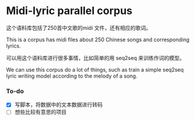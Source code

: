 # Midi-lyric parallel corpus

这个语料库包括了250首中文歌的midi 文件，还有相应的歌词。

This is a corpus has midi files about 250 Chinese songs and corresponding lyrics.

可以用这个语料库进行很多事情，比如简单的用 seq2seq 来训练作词的模型。

We can use this corpus do a lot of things, such as train a simple seq2seq lyric writing model according to the melody of a song.



### To-do
- [x] 写脚本，将数据中的文本数据进行转码
- [ ] 想些比较有意思的项目 
